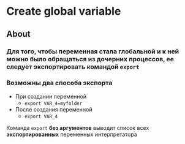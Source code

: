 # Create global variable

## About

### Для того, чтобы  переменная стала глобальной и к ней можно было обращаться из дочерних процессов, ее следует экспортировать командой `export`

### Возможны два способа экспорта

- При создании переменной
  - `export VAR_4=myfolder`
- После создания переменной
  - `export VAR_4`

Команда `export` **без аргументов** выводит список всех **экспортированных** переменных интерпретатора
